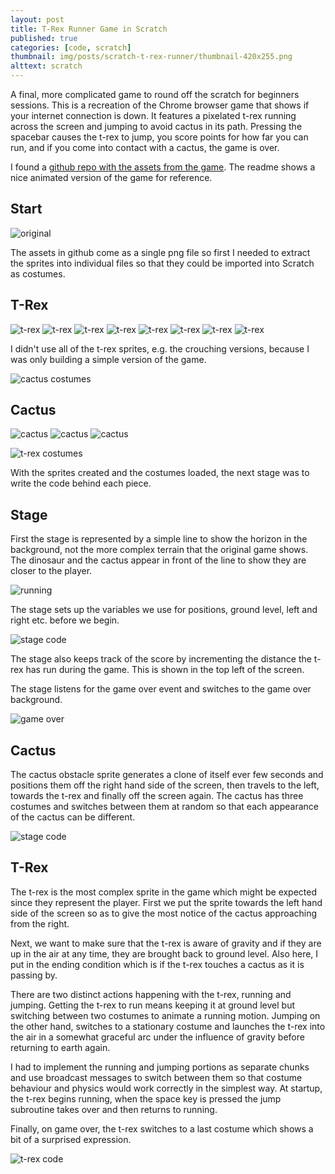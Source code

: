 ```yaml
---
layout: post
title: T-Rex Runner Game in Scratch
published: true
categories: [code, scratch]
thumbnail: img/posts/scratch-t-rex-runner/thumbnail-420x255.png
alttext: scratch
---
```


A final, more complicated game to round off the scratch for beginners sessions. This is a recreation of the Chrome browser game 
that shows if your internet connection is down. It features a pixelated t-rex running across the screen and jumping to avoid 
cactus in its path. Pressing the spacebar causes the t-rex to jump, you score points for how far you can run, and if you come 
into contact with a cactus, the game is over.

I found a <a href="https://github.com/wayou/t-rex-runner">github repo with the assets from the game</a>. The readme shows a nice 
animated version of the game for reference.

## Start 

![original](/img/posts/scratch-t-rex-runner/200-offline-sprite.png)

The assets in github come as a single png file so first I needed to extract the sprites into individual files so that they could be 
imported into Scratch as costumes. 

## T-Rex

![t-rex](/img/posts/scratch-t-rex-runner/trex1.png)
![t-rex](/img/posts/scratch-t-rex-runner/trex2.png)
![t-rex](/img/posts/scratch-t-rex-runner/trex3.png)
![t-rex](/img/posts/scratch-t-rex-runner/trex4.png)
![t-rex](/img/posts/scratch-t-rex-runner/trex5.png)
![t-rex](/img/posts/scratch-t-rex-runner/trex6.png)
![t-rex](/img/posts/scratch-t-rex-runner/trex7.png)
![t-rex](/img/posts/scratch-t-rex-runner/trex8.png)

I didn't use all of the t-rex sprites, e.g. the crouching versions, because I was only building a simple version of the game. 

![cactus costumes](/img/posts/scratch-t-rex-runner/cactus-costumes.png)

## Cactus

![cactus](/img/posts/scratch-t-rex-runner/cactus1.png)
![cactus](/img/posts/scratch-t-rex-runner/cactus2.png)
![cactus](/img/posts/scratch-t-rex-runner/cactus3.png)

![t-rex costumes](/img/posts/scratch-t-rex-runner/cactus-costumes.png)


With the sprites created and the costumes loaded, the next stage was to write the code behind each piece. 

## Stage

First the stage is represented by a simple line to show the horizon in the background, not the more complex 
terrain that the original game shows. The dinosaur and the cactus appear in front of the line to show they are 
closer to the player. 

![running](/img/posts/scratch-t-rex-runner/running.png)

The stage sets up the variables we use for positions, ground level, left and right etc. before we begin. 

![stage code](/img/posts/scratch-t-rex-runner/stage-code.png)

The stage also keeps track of the score by incrementing the distance the t-rex has run during the game. This is 
shown in the top left of the screen. 

The stage listens for the game over event and switches to the game over background.

![game over](/img/posts/scratch-t-rex-runner/game-over.png)


## Cactus 

The cactus obstacle sprite generates a clone of itself ever few seconds and positions them off the right hand side of 
the screen, then travels to the left, towards the t-rex and finally off the screen again. The cactus has 
three costumes and switches between them at random so that each appearance of the cactus can be different. 

![stage code](/img/posts/scratch-t-rex-runner/cactus-code.png)


## T-Rex

The t-rex is the most complex sprite in the game which might be expected since they represent the player. First we put the 
sprite towards the left hand side of the screen so as to give the most notice of the cactus approaching from the right. 

Next, we want to make sure that the t-rex is aware of gravity and if they are up in the air at any time, they are brought back 
to ground level. Also here, I put in the ending condition which is if the t-rex touches a cactus as it is passing by. 

There are two distinct actions happening with the t-rex, running and jumping. Getting the t-rex to run means keeping it at ground level 
but switching between two costumes to animate a running motion. Jumping on the other hand, switches to a stationary costume and 
launches the t-rex into the air in a somewhat graceful arc under the influence of gravity before returning to earth again. 

I had to implement the running and jumping portions as separate chunks and use broadcast messages to switch between them so that 
costume behaviour and physics would work correctly in the simplest way. At startup, the t-rex begins running, when the space key is pressed
the jump subroutine takes over and then returns to running.

Finally, on game over, the t-rex switches to a last costume which shows a bit of a surprised expression. 

![t-rex code](/img/posts/scratch-t-rex-runner/t-rex-code.png)
